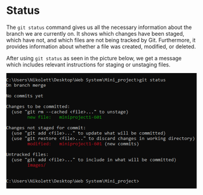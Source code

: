 # Status

The `git status` command gives us all the necessary information about the branch we are currently on. It shows which
changes have been staged, which have not, and which files are not being tracked by Git. Furthermore, it provides
information about whether a file was created, modified, or deleted. 

After using `git status` as seen in the picture below, we get a message which includes relevant instructions for staging or unstaging files.

![status command in Command Prompt](Images/status.png)
